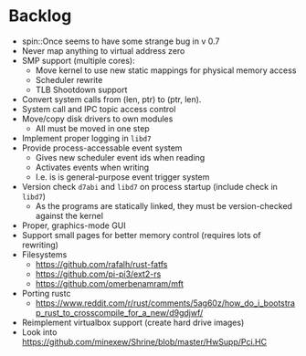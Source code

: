 # Backlog

* spin::Once seems to have some strange bug in v 0.7
* Never map anything to virtual address zero
* SMP support (multiple cores):
    * Move kernel to use new static mappings for physical memory access
    * Scheduler rewrite
    * TLB Shootdown support
* Convert system calls from (len, ptr) to (ptr, len).
* System call and IPC topic access control
* Move/copy disk drivers to own modules
    * All must be moved in one step
* Implement proper logging in `libd7`
* Provide process-accessable event system
    * Gives new scheduler event ids when reading
    * Activates events when writing
    * I.e. is is general-purpose event trigger system
* Version check `d7abi` and `libd7` on process startup (include check in `libd7`)
    * As the programs are statically linked, they must be version-checked against the kernel
* Proper, graphics-mode GUI
* Support small pages for better memory control (requires lots of rewriting)
* Filesystems
    * https://github.com/rafalh/rust-fatfs
    * https://github.com/pi-pi3/ext2-rs
    * https://github.com/omerbenamram/mft
* Porting rustc
    * https://www.reddit.com/r/rust/comments/5ag60z/how_do_i_bootstrap_rust_to_crosscompile_for_a_new/d9gdjwf/
* Reimplement virtualbox support (create hard drive images)
* Look into https://github.com/minexew/Shrine/blob/master/HwSupp/Pci.HC
